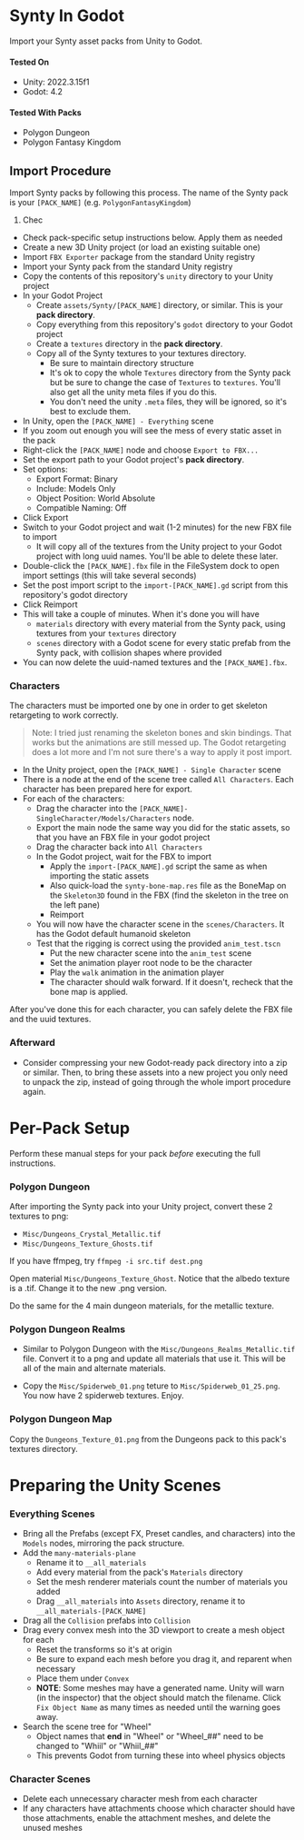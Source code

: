 # Synty In Godot

Import your Synty asset packs from Unity to Godot.

#### Tested On

- Unity: 2022.3.15f1
- Godot: 4.2

#### Tested With Packs

- Polygon Dungeon
- Polygon Fantasy Kingdom

## Import Procedure

Import Synty packs by following this process. The name of the Synty pack is your `[PACK_NAME]` (e.g. `PolygonFantasyKingdom`)

1. Chec
- Check pack-specific setup instructions below. Apply them as needed
- Create a new 3D Unity project (or load an existing suitable one)
- Import `FBX Exporter` package from the standard Unity registry
- Import your Synty pack from the standard Unity registry
- Copy the contents of this repository's `unity` directory to your Unity project
- In your Godot Project
    - Create `assets/Synty/[PACK_NAME]` directory, or similar. This is your **pack directory**.
    - Copy everything from this repository's `godot` directory to your Godot project
    - Create a `textures` directory in the **pack directory**.
    - Copy all of the Synty textures to your textures directory. 
        - Be sure to maintain directory structure
        - It's ok to copy the whole `Textures` directory from the Synty pack but be sure to change the case of `Textures` to `textures`. You'll also get all the unity meta files if you do this.
        - You don't need the unity `.meta` files, they will be ignored, so it's best to exclude them.
- In Unity, open the `[PACK_NAME] - Everything` scene
- If you zoom out enough you will see the mess of every static asset in the pack
- Right-click the `[PACK_NAME]` node and choose `Export to FBX...`
- Set the export path to your Godot project's **pack directory**.
- Set options:
    - Export Format: Binary
    - Include: Models Only
    - Object Position: World Absolute
    - Compatible Naming: Off
- Click Export
- Switch to your Godot project and wait (1-2 minutes) for the new FBX file to import
    - It will copy all of the textures from the Unity project to your Godot project with long uuid names. You'll be able to delete these later.
- Double-click the `[PACK_NAME].fbx` file in the FileSystem dock to open import settings (this will take several seconds)
- Set the post import script to the `import-[PACK_NAME].gd` script from this repository's godot directory
- Click Reimport
- This will take a couple of minutes. When it's done you will have
    - `materials` directory with every material from the Synty pack, using textures from your `textures` directory
    - `scenes` directory with a Godot scene for every static prefab from the Synty pack, with collision shapes where provided
- You can now delete the uuid-named textures and the `[PACK_NAME].fbx`.

### Characters

The characters must be imported one by one in order to get skeleton retargeting to work correctly.

> Note: I tried just renaming the skeleton bones and skin bindings. That works but the animations are still messed up. The Godot retargeting does a lot more and I'm not sure there's a way to apply it post import.

- In the Unity project, open the `[PACK_NAME] - Single Character` scene
- There is a node at the end of the scene tree called `All Characters`. Each character has been prepared here for export.
- For each of the characters:
    - Drag the character into the `[PACK_NAME]-SingleCharacter/Models/Characters` node.
    - Export the main node the same way you did for the static assets, so that you have an FBX file in your godot project
    - Drag the character back into `All Characters`
    - In the Godot project, wait for the FBX to import
        - Apply the `import-[PACK_NAME].gd` script the same as when importing the static assets
        - Also quick-load the `synty-bone-map.res` file as the BoneMap on the `Skeleton3D` found in the FBX (find the skeleton in the tree on the left pane)
        - Reimport
    - You will now have the character scene in the `scenes/Characters`. It has the Godot default humanoid skeleton
    - Test that the rigging is correct using the provided `anim_test.tscn`
        - Put the new character scene into the `anim_test` scene
        - Set the animation player root node to be the character
        - Play the `walk` animation in the animation player
        - The character should walk forward. If it doesn't, recheck that the bone map is applied.

After you've done this for each character, you can safely delete the FBX file and the uuid textures.

### Afterward

- Consider compressing your new Godot-ready pack directory into a zip or similar. Then, to bring these assets into a new project you only need to unpack the zip, instead of going through the whole import procedure again.

# Per-Pack Setup

Perform these manual steps for your pack *before* executing the full instructions.

### Polygon Dungeon

After importing the Synty pack into your Unity project, convert these 2 textures to png:
- `Misc/Dungeons_Crystal_Metallic.tif`
- `Misc/Dungeons_Texture_Ghosts.tif`

If you have ffmpeg, try `ffmpeg -i src.tif dest.png`

Open material `Misc/Dungeons_Texture_Ghost`. Notice that the albedo texture is a .tif. Change it to the new .png version.

Do the same for the 4 main dungeon materials, for the metallic texture.

### Polygon Dungeon Realms

- Similar to Polygon Dungeon with the `Misc/Dungeons_Realms_Metallic.tif` file. Convert it to a png and update all materials that use it. This will be all of the main and alternate materials.

- Copy the `Misc/Spiderweb_01.png` teture to `Misc/Spiderweb_01_25.png`. You now have 2 spiderweb textures. Enjoy.

### Polygon Dungeon Map

Copy the `Dungeons_Texture_01.png` from the Dungeons pack to this pack's textures directory.

# Preparing the Unity Scenes

### Everything Scenes

- Bring all the Prefabs (except FX, Preset candles, and characters) into the `Models` nodes, mirroring the pack structure.
- Add the `many-materials-plane`
    - Rename it to `__all_materials`
    - Add every material from the pack's `Materials` directory
    - Set the mesh renderer materials count the number of materials you added
    - Drag `__all_materials` into `Assets` directory, rename it to `__all_materials-[PACK_NAME]`
- Drag all the `Collision` prefabs into `Collision`
- Drag every convex mesh into the 3D viewport to create a mesh object for each
    - Reset the transforms so it's at origin
    - Be sure to expand each mesh before you drag it, and reparent when necessary
    - Place them under `Convex`
    - **NOTE**: Some meshes may have a generated name. Unity will warn (in the inspector) that the object should match the filename. Click `Fix Object Name` as many times as needed until the warning goes away.
- Search the scene tree for "Wheel"
    - Object names that **end** in "Wheel" or "Wheel_##" need to be changed to "Whiil" or "Whiil_##"
    - This prevents Godot from turning these into wheel physics objects

### Character Scenes

- Delete each unnecessary character mesh from each character
- If any characters have attachments choose which character should have those attachments, enable the attachment meshes, and delete the unused meshes
